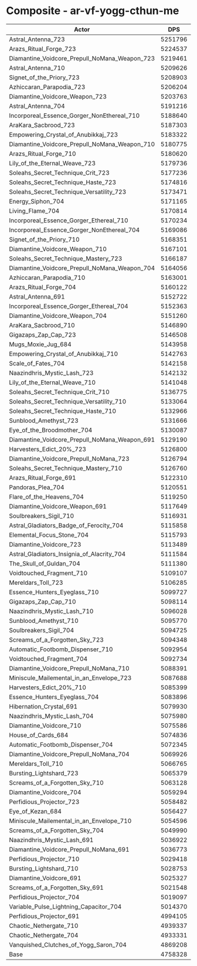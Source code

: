 # Composite - ar-vf-yogg-cthun-me
| Actor | DPS | Increase |
|---|:---:|:---:|
|Astral_Antenna_723|5251796|10.37%|
|Arazs_Ritual_Forge_723|5224537|9.80%|
|Diamantine_Voidcore_Prepull_NoMana_Weapon_723|5219461|9.69%|
|Astral_Antenna_710|5209626|9.48%|
|Signet_of_the_Priory_723|5208903|9.47%|
|Azhiccaran_Parapodia_723|5206204|9.41%|
|Diamantine_Voidcore_Weapon_723|5203763|9.36%|
|Astral_Antenna_704|5191216|9.10%|
|Incorporeal_Essence_Gorger_NonEthereal_710|5188640|9.04%|
|AraKara_Sacbrood_723|5187303|9.02%|
|Empowering_Crystal_of_Anubikkaj_723|5183322|8.93%|
|Diamantine_Voidcore_Prepull_NoMana_Weapon_710|5180775|8.88%|
|Arazs_Ritual_Forge_710|5180620|8.87%|
|Lily_of_the_Eternal_Weave_723|5179736|8.86%|
|Soleahs_Secret_Technique_Crit_723|5177236|8.80%|
|Soleahs_Secret_Technique_Haste_723|5174816|8.75%|
|Soleahs_Secret_Technique_Versatility_723|5173471|8.72%|
|Energy_Siphon_704|5171165|8.68%|
|Living_Flame_704|5170814|8.67%|
|Incorporeal_Essence_Gorger_Ethereal_710|5170234|8.66%|
|Incorporeal_Essence_Gorger_NonEthereal_704|5169086|8.63%|
|Signet_of_the_Priory_710|5168351|8.62%|
|Diamantine_Voidcore_Weapon_710|5167101|8.59%|
|Soleahs_Secret_Technique_Mastery_723|5166187|8.57%|
|Diamantine_Voidcore_Prepull_NoMana_Weapon_704|5164056|8.53%|
|Azhiccaran_Parapodia_710|5163001|8.50%|
|Arazs_Ritual_Forge_704|5160122|8.44%|
|Astral_Antenna_691|5152722|8.29%|
|Incorporeal_Essence_Gorger_Ethereal_704|5152363|8.28%|
|Diamantine_Voidcore_Weapon_704|5151260|8.26%|
|AraKara_Sacbrood_710|5146890|8.17%|
|Gigazaps_Zap_Cap_723|5146508|8.16%|
|Mugs_Moxie_Jug_684|5143958|8.10%|
|Empowering_Crystal_of_Anubikkaj_710|5142763|8.08%|
|Scale_of_Fates_704|5142158|8.07%|
|Naazindhris_Mystic_Lash_723|5142132|8.07%|
|Lily_of_the_Eternal_Weave_710|5141048|8.04%|
|Soleahs_Secret_Technique_Crit_710|5136775|7.95%|
|Soleahs_Secret_Technique_Versatility_710|5133064|7.88%|
|Soleahs_Secret_Technique_Haste_710|5132966|7.87%|
|Sunblood_Amethyst_723|5131666|7.85%|
|Eye_of_the_Broodmother_704|5130087|7.81%|
|Diamantine_Voidcore_Prepull_NoMana_Weapon_691|5129190|7.79%|
|Harvesters_Edict_20%_723|5126800|7.74%|
|Diamantine_Voidcore_Prepull_NoMana_723|5126794|7.74%|
|Soleahs_Secret_Technique_Mastery_710|5126760|7.74%|
|Arazs_Ritual_Forge_691|5122310|7.65%|
|Pandoras_Plea_704|5120551|7.61%|
|Flare_of_the_Heavens_704|5119250|7.59%|
|Diamantine_Voidcore_Weapon_691|5117649|7.55%|
|Soulbreakers_Sigil_710|5116931|7.54%|
|Astral_Gladiators_Badge_of_Ferocity_704|5115858|7.51%|
|Elemental_Focus_Stone_704|5115793|7.51%|
|Diamantine_Voidcore_723|5113489|7.46%|
|Astral_Gladiators_Insignia_of_Alacrity_704|5111584|7.42%|
|The_Skull_of_Guldan_704|5111380|7.42%|
|Voidtouched_Fragment_710|5109107|7.37%|
|Mereldars_Toll_723|5106285|7.31%|
|Essence_Hunters_Eyeglass_710|5099727|7.17%|
|Gigazaps_Zap_Cap_710|5098114|7.14%|
|Naazindhris_Mystic_Lash_710|5096028|7.10%|
|Sunblood_Amethyst_710|5095770|7.09%|
|Soulbreakers_Sigil_704|5094725|7.07%|
|Screams_of_a_Forgotten_Sky_723|5094348|7.06%|
|Automatic_Footbomb_Dispenser_710|5092954|7.03%|
|Voidtouched_Fragment_704|5092734|7.03%|
|Diamantine_Voidcore_Prepull_NoMana_710|5088391|6.94%|
|Miniscule_Mailemental_in_an_Envelope_723|5087688|6.92%|
|Harvesters_Edict_20%_710|5085399|6.87%|
|Essence_Hunters_Eyeglass_704|5083896|6.84%|
|Hibernation_Crystal_691|5079930|6.76%|
|Naazindhris_Mystic_Lash_704|5075980|6.68%|
|Diamantine_Voidcore_710|5075586|6.67%|
|House_of_Cards_684|5074836|6.65%|
|Automatic_Footbomb_Dispenser_704|5072345|6.60%|
|Diamantine_Voidcore_Prepull_NoMana_704|5069926|6.55%|
|Mereldars_Toll_710|5066765|6.48%|
|Bursting_Lightshard_723|5065379|6.45%|
|Screams_of_a_Forgotten_Sky_710|5063128|6.41%|
|Diamantine_Voidcore_704|5059294|6.33%|
|Perfidious_Projector_723|5058482|6.31%|
|Eye_of_Kezan_684|5056427|6.26%|
|Miniscule_Mailemental_in_an_Envelope_710|5054596|6.23%|
|Screams_of_a_Forgotten_Sky_704|5049990|6.13%|
|Naazindhris_Mystic_Lash_691|5036922|5.85%|
|Diamantine_Voidcore_Prepull_NoMana_691|5036773|5.85%|
|Perfidious_Projector_710|5029418|5.70%|
|Bursting_Lightshard_710|5028753|5.68%|
|Diamantine_Voidcore_691|5025327|5.61%|
|Screams_of_a_Forgotten_Sky_691|5021548|5.53%|
|Perfidious_Projector_704|5019097|5.48%|
|Variable_Pulse_Lightning_Capacitor_704|5014370|5.38%|
|Perfidious_Projector_691|4994105|4.96%|
|Chaotic_Nethergate_710|4939337|3.80%|
|Chaotic_Nethergate_704|4933331|3.68%|
|Vanquished_Clutches_of_Yogg_Saron_704|4869208|2.33%|
|Base|4758328|0.00%|
